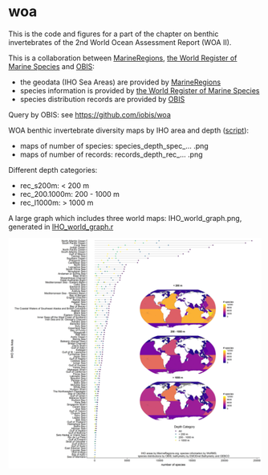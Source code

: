 # woa
This is the code and figures for a part of the chapter on benthic invertebrates of the 2nd World Ocean Assessment Report (WOA II).

This is a collaboration between [MarineRegions](http://www.marineregions.org), [the World Register of Marine Species](http://marinespecies.org) and [OBIS](https://obis.org/):

* the geodata (IHO Sea Areas) are provided by [MarineRegions](http://www.marineregions.org)
* species information is provided by [the World Register of Marine Species](http://marinespecies.org)
* species distribution records are provided by [OBIS](https://obis.org/)


Query by OBIS: see https://github.com/iobis/woa


WOA benthic invertebrate diversity maps by IHO area and depth ([script](IHO_world_maps.R)): 

* maps of number of species: species_depth_spec_... .png
* maps of number of records: records_depth_rec_... .png

Different depth categories:

* rec_s200m: < 200 m
* rec_200.1000m: 200 - 1000 m
* rec_l1000m: > 1000 m


A large graph which includes three world maps: IHO_world_graph.png, generated in [IHO_world_graph.r](https://github.com/LennertSchepers/woa/blob/master/IHO_world_graph.R)

![](https://github.com/LennertSchepers/woa/blob/master/IHO_world_graph.png)
